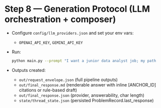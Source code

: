 # Step 8 — Generation Protocol (LLM orchestration + composer)

- Configure `config/llm_providers.json` and set your env vars:
  - `OPENAI_API_KEY`, `GEMINI_API_KEY`

- Run:
  ```bash
  python main.py --prompt "I want a junior data analyst job; my path is fuzzy and I keep switching courses."
  ```

- Outputs created:
  - `out/request_envelope.json` (full pipeline outputs)
  - `out/final_response.md` (renderable answer with inline [ANCHOR_ID] citations or rule-based draft)
  - `out/final_response.json` (provider, answerability, char length)
  - `state/thread_state.json` (persisted ProblemRecord.last_response)
